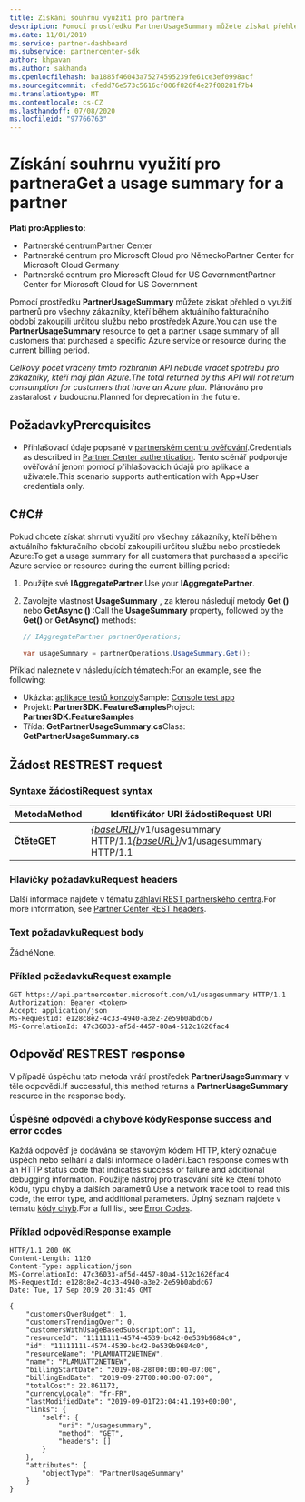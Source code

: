 ```yaml
---
title: Získání souhrnu využití pro partnera
description: Pomocí prostředku PartnerUsageSummary můžete získat přehled o využití partnerů pro všechny zákazníky, kteří během aktuálního fakturačního období zakoupili určitou službu nebo prostředek Azure.
ms.date: 11/01/2019
ms.service: partner-dashboard
ms.subservice: partnercenter-sdk
author: khpavan
ms.author: sakhanda
ms.openlocfilehash: ba1885f46043a75274595239fe61ce3ef0998acf
ms.sourcegitcommit: cfedd76e573c5616cf006f826f4e27f08281f7b4
ms.translationtype: MT
ms.contentlocale: cs-CZ
ms.lasthandoff: 07/08/2020
ms.locfileid: "97766763"
---
```

# <a name="get-a-usage-summary-for-a-partner"></a><span data-ttu-id="d4a18-103">Získání souhrnu využití pro partnera</span><span class="sxs-lookup"><span data-stu-id="d4a18-103">Get a usage summary for a partner</span></span>

<span data-ttu-id="d4a18-104">**Platí pro:**</span><span class="sxs-lookup"><span data-stu-id="d4a18-104">**Applies to:**</span></span>

- <span data-ttu-id="d4a18-105">Partnerské centrum</span><span class="sxs-lookup"><span data-stu-id="d4a18-105">Partner Center</span></span>
- <span data-ttu-id="d4a18-106">Partnerské centrum pro Microsoft Cloud pro Německo</span><span class="sxs-lookup"><span data-stu-id="d4a18-106">Partner Center for Microsoft Cloud Germany</span></span>
- <span data-ttu-id="d4a18-107">Partnerské centrum pro Microsoft Cloud for US Government</span><span class="sxs-lookup"><span data-stu-id="d4a18-107">Partner Center for Microsoft Cloud for US Government</span></span>

<span data-ttu-id="d4a18-108">Pomocí prostředku **PartnerUsageSummary** můžete získat přehled o využití partnerů pro všechny zákazníky, kteří během aktuálního fakturačního období zakoupili určitou službu nebo prostředek Azure.</span><span class="sxs-lookup"><span data-stu-id="d4a18-108">You can use the **PartnerUsageSummary** resource to get a partner usage summary of all customers that purchased a specific Azure service or resource during the current billing period.</span></span>

<span data-ttu-id="d4a18-109">*Celkový počet vrácený tímto rozhraním API nebude vracet spotřebu pro zákazníky, kteří mají plán Azure.*</span><span class="sxs-lookup"><span data-stu-id="d4a18-109">*The total returned by this API will not return consumption for customers that have an Azure plan.*</span></span> <span data-ttu-id="d4a18-110">Plánováno pro zastaralost v budoucnu.</span><span class="sxs-lookup"><span data-stu-id="d4a18-110">Planned for deprecation in the future.</span></span>

## <a name="prerequisites"></a><span data-ttu-id="d4a18-111">Požadavky</span><span class="sxs-lookup"><span data-stu-id="d4a18-111">Prerequisites</span></span>

- <span data-ttu-id="d4a18-112">Přihlašovací údaje popsané v [partnerském centru ověřování](partner-center-authentication.md).</span><span class="sxs-lookup"><span data-stu-id="d4a18-112">Credentials as described in [Partner Center authentication](partner-center-authentication.md).</span></span> <span data-ttu-id="d4a18-113">Tento scénář podporuje ověřování jenom pomocí přihlašovacích údajů pro aplikace a uživatele.</span><span class="sxs-lookup"><span data-stu-id="d4a18-113">This scenario supports authentication with App+User credentials only.</span></span>

## <a name="c"></a><span data-ttu-id="d4a18-114">C\#</span><span class="sxs-lookup"><span data-stu-id="d4a18-114">C\#</span></span>

<span data-ttu-id="d4a18-115">Pokud chcete získat shrnutí využití pro všechny zákazníky, kteří během aktuálního fakturačního období zakoupili určitou službu nebo prostředek Azure:</span><span class="sxs-lookup"><span data-stu-id="d4a18-115">To get a usage summary for all customers that purchased a specific Azure service or resource during the current billing period:</span></span>

1. <span data-ttu-id="d4a18-116">Použijte své **IAggregatePartner**.</span><span class="sxs-lookup"><span data-stu-id="d4a18-116">Use your **IAggregatePartner**.</span></span>

2. <span data-ttu-id="d4a18-117">Zavolejte vlastnost **UsageSummary** , za kterou následují metody **Get ()** nebo **GetAsync ()** :</span><span class="sxs-lookup"><span data-stu-id="d4a18-117">Call the **UsageSummary** property, followed by the **Get()** or **GetAsync()** methods:</span></span>

    ``` csharp
    // IAggregatePartner partnerOperations;

    var usageSummary = partnerOperations.UsageSummary.Get();
    ```

<span data-ttu-id="d4a18-118">Příklad naleznete v následujících tématech:</span><span class="sxs-lookup"><span data-stu-id="d4a18-118">For an example, see the following:</span></span>

- <span data-ttu-id="d4a18-119">Ukázka: [aplikace testů konzoly](console-test-app.md)</span><span class="sxs-lookup"><span data-stu-id="d4a18-119">Sample: [Console test app](console-test-app.md)</span></span>
- <span data-ttu-id="d4a18-120">Projekt: **PartnerSDK. FeatureSamples**</span><span class="sxs-lookup"><span data-stu-id="d4a18-120">Project: **PartnerSDK.FeatureSamples**</span></span>
- <span data-ttu-id="d4a18-121">Třída: **GetPartnerUsageSummary.cs**</span><span class="sxs-lookup"><span data-stu-id="d4a18-121">Class: **GetPartnerUsageSummary.cs**</span></span>

## <a name="rest-request"></a><span data-ttu-id="d4a18-122">Žádost REST</span><span class="sxs-lookup"><span data-stu-id="d4a18-122">REST request</span></span>

### <a name="request-syntax"></a><span data-ttu-id="d4a18-123">Syntaxe žádosti</span><span class="sxs-lookup"><span data-stu-id="d4a18-123">Request syntax</span></span>

| <span data-ttu-id="d4a18-124">Metoda</span><span class="sxs-lookup"><span data-stu-id="d4a18-124">Method</span></span>  | <span data-ttu-id="d4a18-125">Identifikátor URI žádosti</span><span class="sxs-lookup"><span data-stu-id="d4a18-125">Request URI</span></span>                                                         |
|---------|---------------------------------------------------------------------|
| <span data-ttu-id="d4a18-126">**Čtěte**</span><span class="sxs-lookup"><span data-stu-id="d4a18-126">**GET**</span></span> | <span data-ttu-id="d4a18-127">[*{baseURL}*](partner-center-rest-urls.md)/v1/usagesummary HTTP/1.1</span><span class="sxs-lookup"><span data-stu-id="d4a18-127">[*{baseURL}*](partner-center-rest-urls.md)/v1/usagesummary HTTP/1.1</span></span> |

### <a name="request-headers"></a><span data-ttu-id="d4a18-128">Hlavičky požadavku</span><span class="sxs-lookup"><span data-stu-id="d4a18-128">Request headers</span></span>

<span data-ttu-id="d4a18-129">Další informace najdete v tématu [záhlaví REST partnerského centra](headers.md).</span><span class="sxs-lookup"><span data-stu-id="d4a18-129">For more information, see [Partner Center REST headers](headers.md).</span></span>

### <a name="request-body"></a><span data-ttu-id="d4a18-130">Text požadavku</span><span class="sxs-lookup"><span data-stu-id="d4a18-130">Request body</span></span>

<span data-ttu-id="d4a18-131">Žádné</span><span class="sxs-lookup"><span data-stu-id="d4a18-131">None.</span></span>

### <a name="request-example"></a><span data-ttu-id="d4a18-132">Příklad požadavku</span><span class="sxs-lookup"><span data-stu-id="d4a18-132">Request example</span></span>

```http
GET https://api.partnercenter.microsoft.com/v1/usagesummary HTTP/1.1
Authorization: Bearer <token>
Accept: application/json
MS-RequestId: e128c8e2-4c33-4940-a3e2-2e59b0abdc67
MS-CorrelationId: 47c36033-af5d-4457-80a4-512c1626fac4
```

## <a name="rest-response"></a><span data-ttu-id="d4a18-133">Odpověď REST</span><span class="sxs-lookup"><span data-stu-id="d4a18-133">REST response</span></span>

<span data-ttu-id="d4a18-134">V případě úspěchu tato metoda vrátí prostředek **PartnerUsageSummary** v těle odpovědi.</span><span class="sxs-lookup"><span data-stu-id="d4a18-134">If successful, this method returns a **PartnerUsageSummary** resource in the response body.</span></span>

### <a name="response-success-and-error-codes"></a><span data-ttu-id="d4a18-135">Úspěšné odpovědi a chybové kódy</span><span class="sxs-lookup"><span data-stu-id="d4a18-135">Response success and error codes</span></span>

<span data-ttu-id="d4a18-136">Každá odpověď je dodávána se stavovým kódem HTTP, který označuje úspěch nebo selhání a další informace o ladění.</span><span class="sxs-lookup"><span data-stu-id="d4a18-136">Each response comes with an HTTP status code that indicates success or failure and additional debugging information.</span></span> <span data-ttu-id="d4a18-137">Použijte nástroj pro trasování sítě ke čtení tohoto kódu, typu chyby a dalších parametrů.</span><span class="sxs-lookup"><span data-stu-id="d4a18-137">Use a network trace tool to read this code, the error type, and additional parameters.</span></span> <span data-ttu-id="d4a18-138">Úplný seznam najdete v tématu [kódy chyb](error-codes.md).</span><span class="sxs-lookup"><span data-stu-id="d4a18-138">For a full list, see [Error Codes](error-codes.md).</span></span>

### <a name="response-example"></a><span data-ttu-id="d4a18-139">Příklad odpovědi</span><span class="sxs-lookup"><span data-stu-id="d4a18-139">Response example</span></span>

```http
HTTP/1.1 200 OK
Content-Length: 1120
Content-Type: application/json
MS-CorrelationId: 47c36033-af5d-4457-80a4-512c1626fac4
MS-RequestId: e128c8e2-4c33-4940-a3e2-2e59b0abdc67
Date: Tue, 17 Sep 2019 20:31:45 GMT

{
    "customersOverBudget": 1,
    "customersTrendingOver": 0,
    "customersWithUsageBasedSubscription": 11,
    "resourceId": "11111111-4574-4539-bc42-0e539b9684c0",
    "id": "11111111-4574-4539-bc42-0e539b9684c0",
    "resourceName": "PLAMUATT2NETNEW",
    "name": "PLAMUATT2NETNEW",
    "billingStartDate": "2019-08-28T00:00:00-07:00",
    "billingEndDate": "2019-09-27T00:00:00-07:00",
    "totalCost": 22.861172,
    "currencyLocale": "fr-FR",
    "lastModifiedDate": "2019-09-01T23:04:41.193+00:00",
    "links": {
        "self": {
            "uri": "/usagesummary",
            "method": "GET",
            "headers": []
        }
    },
    "attributes": {
        "objectType": "PartnerUsageSummary"
    }
}
```
